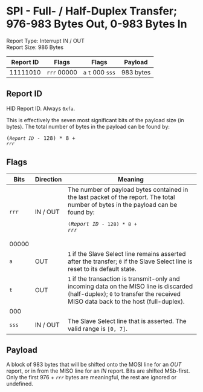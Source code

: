 
# SPI - Full- / Half-Duplex Transfer; 976-983 Bytes Out, 0-983 Bytes In
Report Type: Interrupt IN / OUT<br />
Report Size: 986 Bytes

| Report ID | Flags | Flags | Payload |
|-----------|-------|-------|---------|
| 11111010 | `rrr`&nbsp;00000 | `a`&nbsp;`t`&nbsp;000&nbsp;`sss` | 983 bytes |

## Report ID
HID Report ID.  Always `0xfa`.

This is effectively the seven most significant bits of the payload size (in bytes).  The total number of bytes in the payload can be found by: <pre>(*`Report ID`* - 128) * 8 + *`rrr`*</pre>

## Flags

| Bits  | Direction | Meaning |
|-------|-----------|---------|
| `rrr` | IN / OUT  | The number of payload bytes contained in the last packet of the report.  The total number of bytes in the payload can be found by: <pre>(*`Report ID`* - 128) * 8 + *`rrr`*</pre> |
| 00000 |          |                                                                       |
| `a`   | OUT      | `1` if the Slave Select line remains asserted after the transfer; `0` if the Slave Select line is reset to its default state. |
| `t`   | OUT      | `1` if the transaction is transmit-only and incoming data on the MISO line is discarded (half-duplex); `0` to transfer the received MISO data back to the host (full-duplex). |
| 000   |          |                                                                       |
| `sss` | IN / OUT | The Slave Select line that is asserted.  The valid range is `[0, 7]`. |

## Payload
A block of 983 bytes that will be shifted onto the MOSI line for an *OUT* report, or in from the MISO line for an *IN* report.  Bits are shifted MSb-first.  Only the first 976 + *`rrr`* bytes are meaningful, the rest are ignored or undefined.
